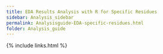 ```yaml
---
title: EDA Results Analysis with R for Specific Residues
sidebar: Analysis_sidebar
permalink: Analysisguide-EDA-specific-residues.html
folder: Analysis_guide
---
```


<link rel="stylesheet" href="css/theme-purple.css">

{% include links.html %}
